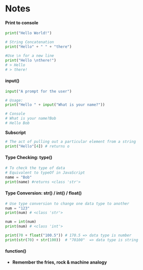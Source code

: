 # Notes

#### Print to console

```python
print("Hello World!")

# String Concatenation
print("Hello" + " " + "there")

#Use \n for a new line
print("Hello \nthere!")
# > Hello
# > there!
```

#### input\(\)

```python
input("A prompt for the user")

# Usage:
print("Hello " + input("What is your name?"))

# Console
# What is your name?Bob
# Hello Bob
```

**Subscript**

```python
# The act of pulling out a particular element from a string
print("Hello"[4]) # returns o
```

#### Type Checking: type\(\)

```python
# To check the type of data 
# Equivalent to typeOf in JavaScript
name = "Bob"
print(name) #returns <class 'str'>
```

#### Type Conversion: str\(\) / int\(\) / float\(\)

```python
# Use type conversion to change one data type to another
num = "123"
print(num) # <class 'str'>

num = int(num)
print(num) # <class 'int'>

print(70 + float("100.5")) # 170.5 => data type is number
print(str(70) + str(100))  # "70100"  => data type is string
```

#### function\(\)

* **Remember the fries, rock & machine analogy**



